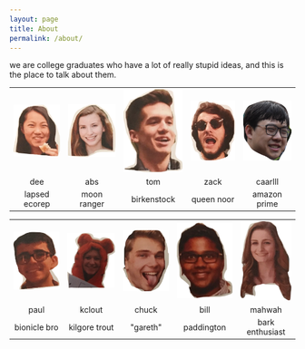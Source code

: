 ```yaml
---
layout: page
title: About
permalink: /about/
---
```


we are college graduates who have a lot of really stupid ideas, and this is the place to talk about them.

| |  |   |||
| :----:   |    :----:   |     :----: |  :----:| :----:|
| ![deedee](/assets/images/dee.png)|![abby](/assets/images/dabs.png)|![tom](/assets/images/tom.png)|![zach](/assets/images/zack.png)|![carl](/assets/images/caarrlll.png)|
| dee | abs | tom | zack | caarlll|
| lapsed ecorep | moon ranger | birkenstock | queen noor | amazon prime|

| |  |   |||
| :----:   |    :----:   |     :----: |  :----:| :----:|
|![paulo](/assets/images/paul.png)|![kirsten](/assets/images/kclout.png)|![luke](/assets/images/chuck.png)| ![bilal](/assets/images/bil.png)| ![marah](/assets/images/mahwah.png)|
|paul | kclout | chuck | bill | mahwah|
| bionicle bro | kilgore trout | "gareth" | paddington | bark enthusiast |
